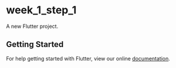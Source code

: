 # week_1_step_1

A new Flutter project.

## Getting Started

For help getting started with Flutter, view our online
[documentation](https://flutter.io/).
